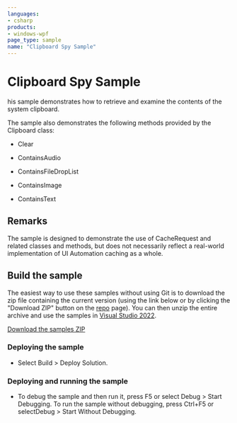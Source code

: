 ```yaml
---
languages:
- csharp
products:
- windows-wpf
page_type: sample
name: "Clipboard Spy Sample"
---
```


# Clipboard Spy Sample
his sample demonstrates how to retrieve and examine the contents of the system clipboard.

The sample also demonstrates the following methods provided by the Clipboard class:

- Clear

- ContainsAudio

- ContainsFileDropList

- ContainsImage

- ContainsText

## Remarks
The sample is designed to demonstrate the use of CacheRequest and related classes and methods, but does not necessarily reflect a real-world implementation of UI Automation caching as a whole.

## Build the sample
The easiest way to use these samples without using Git is to download the zip file containing the current version (using the link below or by clicking the "Download ZIP" button on the [repo](https://github.com/microsoft/WPF-Samples?tab=readme-ov-file) page). You can then unzip the entire archive and use the samples in [Visual Studio 2022](https://www.visualstudio.com/wpf-vs).

[Download the samples ZIP](../../../../archive/main.zip)

### Deploying the sample
- Select Build > Deploy Solution. 

### Deploying and running the sample
- To debug the sample and then run it, press F5 or select Debug >  Start Debugging. To run the sample without debugging, press Ctrl+F5 or selectDebug > Start Without Debugging. 


